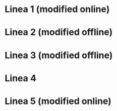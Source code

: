 
# Linea 1 (modified online)
# Linea 2 (modified offline)
# Linea 3 (modified offline)
# Linea 4
# Linea 5 (modified online)
